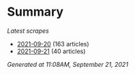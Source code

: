 # Summary
*Latest scrapes*
* [2021-09-20](https://github.com/nuuuwan/news_lk/blob/data/news_lk.2021-09-20.json) (163 articles)
* [2021-09-21](https://github.com/nuuuwan/news_lk/blob/data/news_lk.2021-09-21.json) (40 articles)

*Generated at 11:08AM, September 21, 2021*